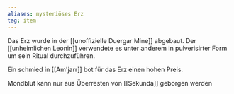 ```yaml
---
aliases: mysteriöses Erz
tag: item
---
```

Das Erz wurde in der [[unoffizielle Duergar Mine]] abgebaut. Der [[unheimlichen Leonin]] verwendete es unter anderem in pulverisirter Form um sein Ritual durchzuführen.

Ein schmied in [[Am'jarr]] bot für das Erz einen hohen Preis.

Mondblut kann nur aus Überresten von [[Sekunda]] geborgen werden

